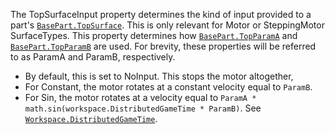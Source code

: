 The TopSurfaceInput property determines the kind of input provided to a
part's [`BasePart.TopSurface`](https://create.roblox.com/docs/reference/engine/classes/BasePart#TopSurface). This is only relevant for Motor or
SteppingMotor SurfaceTypes. This property determines how
[`BasePart.TopParamA`](https://create.roblox.com/docs/reference/engine/classes/BasePart#TopParamA) and [`BasePart.TopParamB`](https://create.roblox.com/docs/reference/engine/classes/BasePart#TopParamB) are used. For
brevity, these properties will be referred to as ParamA and ParamB,
respectively.

- By default, this is set to NoInput. This stops the motor altogether,
- For Constant, the motor rotates at a constant velocity equal to
`ParamB`.
- For Sin, the motor rotates at a velocity equal to
`ParamA * math.sin(workspace.DistributedGameTime * ParamB)`. See
[`Workspace.DistributedGameTime`](https://create.roblox.com/docs/reference/engine/classes/Workspace#DistributedGameTime).